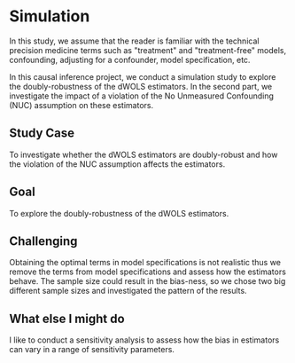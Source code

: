 
# Simulation

In this study, we assume that the reader is familiar with the technical precision medicine terms such as "treatment" and "treatment-free" models, confounding, adjusting for a confounder, model specification, etc.

In this causal inference project, we conduct a simulation study to explore the doubly-robustness of the dWOLS estimators. 
In the second part, we investigate the impact of a violation of the No Unmeasured Confounding (NUC) assumption on these estimators.

>>>>>>> 

## Study Case

To investigate whether the dWOLS estimators are doubly-robust and how the violation of the NUC assumption affects the estimators.

##  Goal

To explore the doubly-robustness of the dWOLS estimators.

## Challenging

Obtaining the optimal terms in model specifications is not realistic thus we remove the terms from model specifications and assess how the estimators behave.
The sample size could result in the bias-ness, so we chose two big different sample sizes and investigated the pattern of the results. 


## What else I might do

I like to conduct a sensitivity analysis to assess how the bias in estimators can vary in a range of sensitivity parameters.

